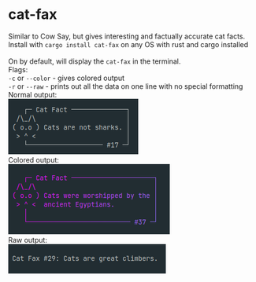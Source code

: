 # cat-fax

Similar to Cow Say, but gives interesting and factually accurate cat facts.\
Install with `cargo install cat-fax` on any OS with rust and cargo installed\
\
On by default, will display the `cat-fax` in the terminal.\
Flags:\
`-c` or `--color` - gives colored output\
`-r` or `--raw`   - prints out all the data on one line with no special formatting\
Normal output:\
![Normal Output Image](screenshots/normal_example.png)\
Colored output:\
![Colored Output Image](screenshots/color_example.png)\
Raw output:\
![Raw Output Image](screenshots/raw_example.png)
